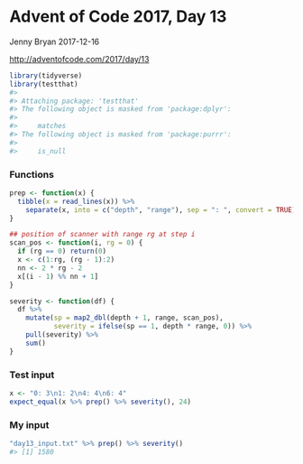 Advent of Code 2017, Day 13
================
Jenny Bryan
2017-12-16

<http://adventofcode.com/2017/day/13>

``` r
library(tidyverse)
library(testthat)
#> 
#> Attaching package: 'testthat'
#> The following object is masked from 'package:dplyr':
#> 
#>     matches
#> The following object is masked from 'package:purrr':
#> 
#>     is_null
```

### Functions

``` r
prep <- function(x) {
  tibble(x = read_lines(x)) %>%
    separate(x, into = c("depth", "range"), sep = ": ", convert = TRUE)
}

## position of scanner with range rg at step i
scan_pos <- function(i, rg = 0) {
  if (rg == 0) return(0)
  x <- c(1:rg, (rg - 1):2)
  nn <- 2 * rg - 2
  x[(i - 1) %% nn + 1]
}

severity <- function(df) {
  df %>%
    mutate(sp = map2_dbl(depth + 1, range, scan_pos),
           severity = ifelse(sp == 1, depth * range, 0)) %>%
    pull(severity) %>%
    sum()
}
```

### Test input

``` r
x <- "0: 3\n1: 2\n4: 4\n6: 4"
expect_equal(x %>% prep() %>% severity(), 24)
```

### My input

``` r
"day13_input.txt" %>% prep() %>% severity()
#> [1] 1580
```
